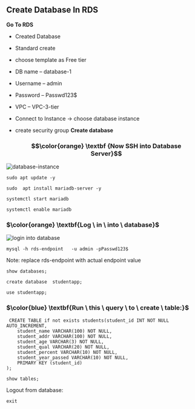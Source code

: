 ## Create Database In RDS 

**Go To RDS**
- Created Database
- Standard create
- choose template as Free tier
- DB name – database-1
- Username – admin
- Password – Passwd123$
- VPC – VPC-3-tier
- Connect to Instance -> choose database instance
- create security group
**Create database**

  ### $$\color{orange} \textbf {Now SSH  into Database  Server}$$

![database-instance](https://github.com/abhipraydhoble/Project-3-tier-Student-App/assets/122669982/8159a278-d612-441e-93da-d581428cdd3a)

````
sudo apt update -y
````
````
sudo  apt install mariadb-server -y
````
````
systemctl start mariadb
````
````
systemctl enable mariadb
````
### $\color{orange} \textbf{Log \ in \ into \ database}$

![login into database](https://github.com/abhipraydhoble/Project-3-tier-Student-App/assets/122669982/ba0c082a-060f-48f9-8520-83c906337251)

````
mysql -h rds-endpoint   -u admin -pPasswd123$
````
Note: replace rds-endpoint with actual endpoint value

````
show databases;
````
````
create database  studentapp;
````
````
use studentapp;
````

### $\color{blue} \textbf{Run \ this \ query \ to \ create \ table:}$
````
 CREATE TABLE if not exists students(student_id INT NOT NULL AUTO_INCREMENT,  
	student_name VARCHAR(100) NOT NULL,  
	student_addr VARCHAR(100) NOT NULL,   
	student_age VARCHAR(3) NOT NULL,      
	student_qual VARCHAR(20) NOT NULL,     
	student_percent VARCHAR(10) NOT NULL,   
	student_year_passed VARCHAR(10) NOT NULL,  
	PRIMARY KEY (student_id)  
);
````
````
show tables;
````
Logout from database:
````
exit
````
